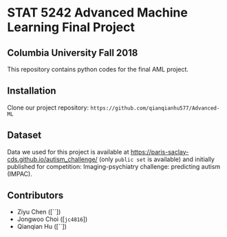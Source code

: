 # STAT 5242 Advanced Machine Learning Final Project
## Columbia University Fall 2018


This repository contains python codes for the final AML project.

## Installation
Clone our project repository: `https://github.com/qianqianhu577/Advanced-ML`


## Dataset
Data we used for this project is available at https://paris-saclay-cds.github.io/autism_challenge/ (only `public set` is available) and initially published for competition: Imaging-psychiatry challenge: predicting autism (IMPAC). 


## Contributors
- Ziyu Chen ([``])
- Jongwoo Choi ([`jc4816`])
- Qianqian Hu ([``])


